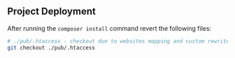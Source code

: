 ## Project Deployment ##

After running the `composer install` command revert the following files:

```bash
# ./pub/.htaccess - checkout due to websites mapping and custom rewrite rules
git checkout ./pub/.htaccess